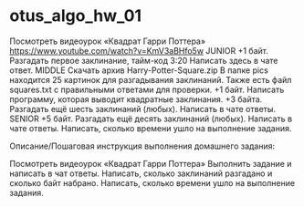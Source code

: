 # otus_algo_hw_01

Посмотреть видеоурок «Квадрат Гарри Поттера»
https://www.youtube.com/watch?v=KmV3aBHfo5w
JUNIOR
+1 байт. Разгадать первое заклинание, тайм-код 3:20
Написать здесь в чате ответ.
MIDDLE
Скачать архив Harry-Potter-Square.zip
В папке pics находится 25 картинок для разгадывания заклинаний.
Также есть файл squares.txt с правильными ответами для проверки.
+1 байт. Написать программу, которая выводит квадратные заклинания.
+3 байта. Разгадать ещё шесть заклинаний (любых).
Написать в чате ответы.
SENIOR
+5 байт. Разгадать ещё десять заклинаний (любых).
Написать в чате ответы.
Написать, сколько времени ушло на выполнение задания.

Описание/Пошаговая инструкция выполнения домашнего задания:

Посмотреть видеоурок «Квадрат Гарри Поттера»
Выполнить задание и написать в чат ответы.
Написать, сколько заклинаний разгадано и сколько байт набрано.
Написать, сколько времени ушло на выполнение задания.

